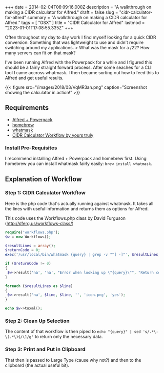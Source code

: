 +++
date = 2014-02-04T06:09:16.000Z
description = "A walkthrough on making a CIDR calculator for Alfred."
draft = false
slug = "cidr-calculator-for-alfred"
summary = "A walkthrough on making a CIDR calculator for Alfred."
tags = [ "OSX" ]
title = "CIDR Calculator for Alfred"
lastmod = "2023-01-01T17:08:55.335Z"
+++


Often throughout my day to day work I find myself looking for a quick CIDR
conversion. Something that was lightweight to use and didn't require switching
around my applications. > What was the mask for a /22? How many servers can fit
on that mask?

I've been running Alfred with the Powerpack for a while and I figured this
should be a fairly straight forward process. After some seaches for a CLI tool I
came accross whatmask. I then became sorting out how to feed this to Alfred and
get useful results.

{{< figure src="/images/2018/03/VqMR3ah.png" caption="Screenshot showing the calculator in action!" >}}

## Requirements

* [Alfred + Powerpack](http://www.alfredapp.com/)
* [homebrew](http://brew.sh/)
* [whatmask](http://www.laffeycomputer.com/whatmask.html)
* [CIDR Calculator Workflow by yours truly](http://bit.ly/MqZBnq)

### Install Pre-Requisites

I recommend installing Alfred + Powerpack and homebrew first. Using homebrew you
can install whatmask fairly easily: `brew install whatmask`.

## Explanation of Workflow

### Step 1: CIDR Calculator Workflow

Here is the php code that's actually running against whatmask. It takes all the
lines with useful information and returns them as options for Alfred.

This code uses the Workflows.php class by David Furguson
(<http://dferg.us/workflows-class/>)

```php
require('workflows.php');
$w = new Workflows();

$resultLines = array();
$returnCode = 0;
exec('/usr/local/bin/whatmask {query} | grep -v "^[ -]"', $resultLines, $returnCode);

if ($returnCode != 0)
{
 $w->result('na', 'na', "Error when looking up \"{query}\"", "Return code: $returnCode", 'icon.png', 'no');
}

foreach ($resultLines as $line)
{
 $w->result('na', $line, $line, '', 'icon.png', 'yes');
}

echo $w->toxml();
```

### Step 2: Clean Up Selection

The content of that workflow is then piped to
`echo "{query}" | sed 's/.*\: \(.*\)$/\1/g'` to return only the necessary data.

### Step 3: Print and Put in Clipboard

That then is passed to Large Type (cause why not?) and then to the clipboard
(the actual useful bit).
